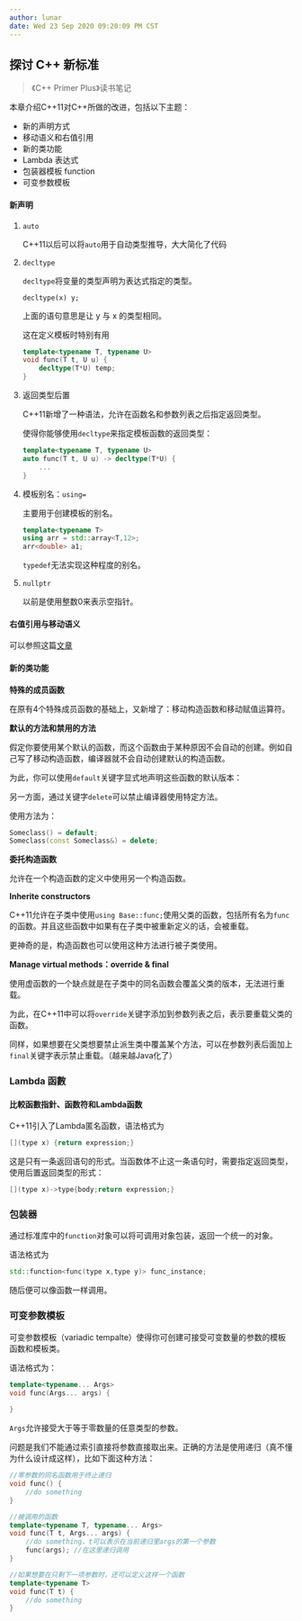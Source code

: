 ```yaml
---
author: lunar
date: Wed 23 Sep 2020 09:20:09 PM CST
---
```


## 探讨 C++ 新标准

> 《C++ Primer Plus》读书笔记

本章介绍C++11对C++所做的改进，包括以下主题：

- 新的声明方式
- 移动语义和右值引用
- 新的类功能
- Lambda 表达式
- 包装器模板 function
- 可变参数模板

#### 新声明

1. `auto`

    C++11以后可以将`auto`用于自动类型推导，大大简化了代码

2. `decltype`

    `decltype`将变量的类型声明为表达式指定的类型。

    `decltype(x) y;`

    上面的语句意思是让 y 与 x 的类型相同。

    这在定义模板时特别有用

    ```c++
    template<typename T, typename U>
    void func(T t, U u) {
        decltype(T*U) temp;
    }
    ```

3. 返回类型后置

    C++11新增了一种语法，允许在函数名和参数列表之后指定返回类型。

    使得你能够使用`decltype`来指定模板函数的返回类型：

    ```c++
    template<typename T, typename U>
    auto func(T t, U u) -> decltype(T*U) {
        ...
    }
    ```

4. 模板别名：`using=`

    主要用于创建模板的别名。

    ```c++
    template<typename T>
    using arr = std::array<T,12>;
    arr<double> a1;
    ```

    `typedef`无法实现这种程度的别名。

5. `nullptr`

    以前是使用整数0来表示空指针。

#### 右值引用与移动语义

可以参照这篇[文章](reference.md)

#### 新的类功能

**特殊的成员函数**

在原有4个特殊成员函数的基础上，又新增了：移动构造函数和移动赋值运算符。

**默认的方法和禁用的方法**

假定你要使用某个默认的函数，而这个函数由于某种原因不会自动的创建。例如自己写了移动构造函数，编译器就不会自动创建默认的构造函数。

为此，你可以使用`default`关键字显式地声明这些函数的默认版本：

另一方面，通过关键字`delete`可以禁止编译器使用特定方法。

使用方法为：

```c++
Someclass() = default;
Someclass(const Someclass&) = delete;
```

**委托构造函数**

允许在一个构造函数的定义中使用另一个构造函数。

**Inherite constructors**

C++11允许在子类中使用`using Base::func;`使用父类的函数，包括所有名为`func`的函数。并且这些函数中如果有在子类中被重新定义的话，会被重载。

更神奇的是，构造函数也可以使用这种方法进行被子类使用。

**Manage virtual methods：override & final**

使用虚函数的一个缺点就是在子类中的同名函数会覆盖父类的版本，无法进行重载。

为此，在C++11中可以将`override`关键字添加到参数列表之后，表示要重载父类的函数。

同样，如果想要在父类想要禁止派生类中覆盖某个方法，可以在参数列表后面加上`final`关键字表示禁止重载。（越来越Java化了）

### Lambda 函數

#### 比較函數指針、函数符和Lambda函数

C++11引入了Lambda匿名函数，语法格式为

```c++
[](type x) {return expression;}
```

这是只有一条返回语句的形式。当函数体不止这一条语句时，需要指定返回类型，使用后置返回类型的形式：

```c++
[](type x)->type{body;return expression;}
```

### 包装器

通过标准库中的`function`对象可以将可调用对象包装，返回一个统一的对象。

语法格式为

```c++
std::function<func(type x,type y)> func_instance;
```

随后便可以像函数一样调用。

### 可变参数模板

可变参数模板（variadic tempalte）使得你可创建可接受可变数量的参数的模板函数和模板类。

语法格式为：

```c++
template<typename... Args>
void func(Args... args) {
    
}
```

`Args`允许接受大于等于零数量的任意类型的参数。

问题是我们不能通过索引直接将参数直接取出来。正确的方法是使用递归（真不懂为什么设计成这样），比如下面这种方法：

```c++
//零参数的同名函数用于终止递归
void func() {
    //do something
}

//被调用的函数
template<typename T, typename... Args>
void func(T t, Args... args) {
    //do something，t可以表示在当前递归里args的第一个参数
    func(args); //在这里递归调用
}

//如果想要在只剩下一项参数时，还可以定义这样一个函数
template<typename T>
void func(T t) {
    //do something
}
```



